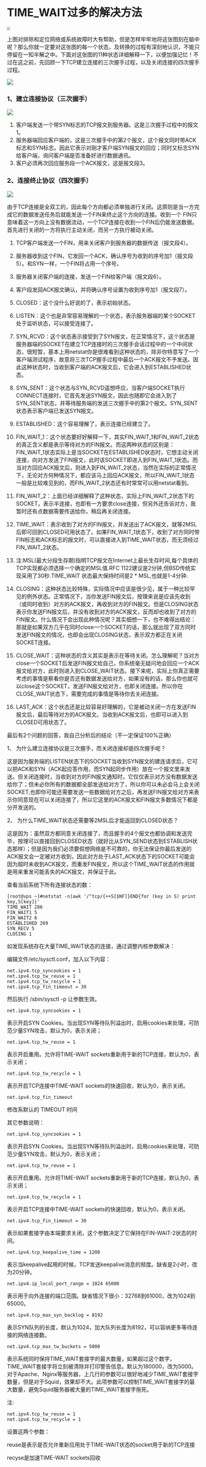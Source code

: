 # TIME_WAIT过多的解决方法

<img src="https://raw.githubusercontent.com/yinzhipeng123/Picture_Bed/main/202207200246764.png" style="zoom: 50%;" />

上图对排除和定位网络或系统故障时大有帮助，但是怎样牢牢地将这张图刻在脑中呢？那么你就一定要对这张图的每一个状态，及转换的过程有深刻地认识，不能只停留在一知半解之中。下面对这张图的11种状态详细解释一下，以便加强记忆！不过在这之前，先回顾一下TCP建立连接的三次握手过程，以及关闭连接的四次握手过程。

![](https://raw.githubusercontent.com/yinzhipeng123/Picture_Bed/main/202207200400715.png)

### 1、建立连接协议（三次握手）

![](https://raw.githubusercontent.com/yinzhipeng123/Picture_Bed/main/202207200301284.png)

1. 客户端发送一个带SYN标志的TCP报文到服务器。这是三次握手过程中的报文1。
2. 服务器端回应客户端的，这是三次握手中的第2个报文，这个报文同时带ACK标志和SYN标志。因此它表示对刚才客户端SYN报文的回应；同时又标志SYN给客户端，询问客户端是否准备好进行数据通讯。
3. 客户必须再次回应服务段一个ACK报文，这是报文段3。



### 2、连接终止协议（四次握手）

![](https://raw.githubusercontent.com/yinzhipeng123/Picture_Bed/main/202207200303304.png)

由于TCP连接是全双工的，因此每个方向都必须单独进行关闭。这原则是当一方完成它的数据发送任务后就能发送一个FIN来终止这个方向的连接。收到一个 FIN只意味着这一方向上没有数据流动，一个TCP连接在收到一个FIN后仍能发送数据。首先进行关闭的一方将执行主动关闭，而另一方执行被动关闭。

1. TCP客户端发送一个FIN，用来关闭客户到服务器的数据传送（报文段4）。
2. 服务器收到这个FIN，它发回一个ACK，确认序号为收到的序号加1（报文段5）。和SYN一样，一个FIN将占用一个序号。
3. 服务器关闭客户端的连接，发送一个FIN给客户端（报文段6）。
4. 客户段发回ACK报文确认，并将确认序号设置为收到序号加1（报文段7）。



1. CLOSED：这个没什么好说的了，表示初始状态。
2. LISTEN：这个也是非常容易理解的一个状态，表示服务器端的某个SOCKET处于监听状态，可以接受连接了。
3. SYN_RCVD：这个状态表示接受到了SYN报文，在正常情况下，这个状态是服务器端的SOCKET在建立TCP连接时的三次握手会话过程中的一个中间状态，很短暂，基本上用netstat你是很难看到这种状态的，除非你特意写了一个客户端测试程序，故意将三次TCP握手过程中最后一个ACK报文不予发送。因此这种状态时，当收到客户端的ACK报文后，它会进入到ESTABLISHED状态。
4. SYN_SENT：这个状态与SYN_RCVD遥想呼应，当客户端SOCKET执行CONNECT连接时，它首先发送SYN报文，因此也随即它会进入到了SYN_SENT状态，并等待服务端的发送三次握手中的第2个报文。SYN_SENT状态表示客户端已发送SYN报文。
5. ESTABLISHED：这个容易理解了，表示连接已经建立了。
6. FIN_WAIT_1：这个状态要好好解释一下，其实FIN_WAIT_1和FIN_WAIT_2状态的真正含义都是表示等待对方的FIN报文。而这两种状态的区别是：FIN_WAIT_1状态实际上是当SOCKET在ESTABLISHED状态时，它想主动关闭连接，向对方发送了FIN报文，此时该SOCKET即进入到FIN_WAIT_1状态。而当对方回应ACK报文后，则进入到FIN_WAIT_2状态，当然在实际的正常情况下，无论对方何种情况下，都应该马上回应ACK报文，所以FIN_WAIT_1状态一般是比较难见到的，而FIN_WAIT_2状态还有时常常可以用netstat看到。
7. FIN_WAIT_2：上面已经详细解释了这种状态，实际上FIN_WAIT_2状态下的SOCKET，表示半连接，也即有一方要求close连接，但另外还告诉对方，我暂时还有点数据需要传送给你，稍后再关闭连接。
8. TIME_WAIT：表示收到了对方的FIN报文，并发送出了ACK报文，就等2MSL后即可回到CLOSED可用状态了。如果FIN_WAIT_1状态下，收到了对方同时带FIN标志和ACK标志的报文时，可以直接进入到TIME_WAIT状态，而无须经过FIN_WAIT_2状态。
9. 注:MSL(最大分段生存期)指明TCP报文在Internet上最长生存时间,每个具体的TCP实现都必须选择一个确定的MSL值.RFC 1122建议是2分钟,但BSD传统实现采用了30秒.TIME_WAIT 状态最大保持时间是2 * MSL,也就是1-4分钟.
10. CLOSING：这种状态比较特殊，实际情况中应该是很少见，属于一种比较罕见的例外状态。正常情况下，当你发送FIN报文后，按理来说是应该先收到（或同时收到）对方的ACK报文，再收到对方的FIN报文。但是CLOSING状态表示你发送FIN报文后，并没有收到对方的ACK报文，反而却也收到了对方的FIN报文。什么情况下会出现此种情况呢？其实细想一下，也不难得出结论：那就是如果双方几乎在同时close一个SOCKET的话，那么就出现了双方同时发送FIN报文的情况，也即会出现CLOSING状态，表示双方都正在关闭SOCKET连接。
11. CLOSE_WAIT：这种状态的含义其实是表示在等待关闭。怎么理解呢？当对方close一个SOCKET后发送FIN报文给自己，你系统毫无疑问地会回应一个ACK报文给对方，此时则进入到CLOSE_WAIT状态。接下来呢，实际上你真正需要考虑的事情是察看你是否还有数据发送给对方，如果没有的话，那么你也就可以close这个SOCKET，发送FIN报文给对方，也即关闭连接。所以你在CLOSE_WAIT状态下，需要完成的事情是等待你去关闭连接。
12. LAST_ACK：这个状态还是比较容易好理解的，它是被动关闭一方在发送FIN报文后，最后等待对方的ACK报文。当收到ACK报文后，也即可以进入到CLOSED可用状态了。



最后有2个问题的回答，我自己分析后的结论（不一定保证100%正确）

1、 为什么建立连接协议是三次握手，而关闭连接却是四次握手呢？

这是因为服务端的LISTEN状态下的SOCKET当收到SYN报文的建连请求后，它可以把ACK和SYN（ACK起应答作用，而SYN起同步作用）放在一个报文里来发送。但关闭连接时，当收到对方的FIN报文通知时，它仅仅表示对方没有数据发送给你了；但未必你所有的数据都全部发送给对方了，所以你可以未必会马上会关闭SOCKET,也即你可能还需要发送一些数据给对方之后，再发送FIN报文给对方来表示你同意现在可以关闭连接了，所以它这里的ACK报文和FIN报文多数情况下都是分开发送的。

2、 为什么TIME_WAIT状态还需要等2MSL后才能返回到CLOSED状态？

这是因为：虽然双方都同意关闭连接了，而且握手的4个报文也都协调和发送完毕，按理可以直接回到CLOSED状态（就好比从SYN_SEND状态到ESTABLISH状态那样）；但是因为我们必须要假想网络是不可靠的，你无法保证你最后发送的ACK报文会一定被对方收到，因此对方处于LAST_ACK状态下的SOCKET可能会因为超时未收到ACK报文，而重发FIN报文，所以这个TIME_WAIT状态的作用就是用来重发可能丢失的ACK报文，并保证于此。

查看当前系统下所有连接状态的数：

```
[root@vps ~]#netstat -n|awk '/^tcp/{++S[$NF]}END{for (key in S) print key,S[key]}'
TIME_WAIT 286
FIN_WAIT1 5
FIN_WAIT2 6
ESTABLISHED 269
SYN_RECV 5
CLOSING 1
```

如发现系统存在大量TIME_WAIT状态的连接，通过调整内核参数解决：

编辑文件/etc/sysctl.conf，加入以下内容：

```
net.ipv4.tcp_syncookies = 1
net.ipv4.tcp_tw_reuse = 1
net.ipv4.tcp_tw_recycle = 1
net.ipv4.tcp_fin_timeout = 30
```

然后执行 /sbin/sysctl -p 让参数生效。

```
net.ipv4.tcp_syncookies = 1 
```

表示开启SYN Cookies。当出现SYN等待队列溢出时，启用cookies来处理，可防范少量SYN攻击，默认为0，表示关闭；

```
net.ipv4.tcp_tw_reuse = 1 
```

表示开启重用。允许将TIME-WAIT sockets重新用于新的TCP连接，默认为0，表示关闭；

```
net.ipv4.tcp_tw_recycle = 1 
```

表示开启TCP连接中TIME-WAIT sockets的快速回收，默认为0，表示关闭。

```
net.ipv4.tcp_fin_timeout 
```

修改系默认的 TIMEOUT 时间



其它参数说明：

```
net.ipv4.tcp_syncookies = 1 
```

表示开启SYN Cookies。当出现SYN等待队列溢出时，启用cookies来处理，可防范少量SYN攻击，默认为0，表示关闭；

```
net.ipv4.tcp_tw_reuse = 1 
```

表示开启重用。允许将TIME-WAIT sockets重新用于新的TCP连接，默认为0，表示关闭；

```
net.ipv4.tcp_tw_recycle = 1 
```

表示开启TCP连接中TIME-WAIT sockets的快速回收，默认为0，表示关闭。

```
net.ipv4.tcp_fin_timeout = 30 
```

表示如果套接字由本端要求关闭，这个参数决定了它保持在FIN-WAIT-2状态的时间。

```
net.ipv4.tcp_keepalive_time = 1200 
```

表示当keepalive起用的时候，TCP发送keepalive消息的频度。缺省是2小时，改为20分钟。

```
net.ipv4.ip_local_port_range = 1024 65000
```

表示用于向外连接的端口范围。缺省情况下很小：32768到61000，改为1024到65000。

```
net.ipv4.tcp_max_syn_backlog = 8192 
```

表示SYN队列的长度，默认为1024，加大队列长度为8192，可以容纳更多等待连接的网络连接数。

```
net.ipv4.tcp_max_tw_buckets = 5000 
```

表示系统同时保持TIME_WAIT套接字的最大数量，如果超过这个数字，TIME_WAIT套接字将立刻被清除并打印警告信息。默认为180000，改为5000。对于Apache、Nginx等服务器，上几行的参数可以很好地减少TIME_WAIT套接字数量，但是对于Squid，效果却不大。此项参数可以控制TIME_WAIT套接字的最大数量，避免Squid服务器被大量的TIME_WAIT套接字拖死。

注:

```
net.ipv4.tcp_tw_reuse = 1
net.ipv4.tcp_tw_recycle = 1
```

设置这两个参数：

reuse是表示是否允许重新应用处于TIME-WAIT状态的socket用于新的TCP连接

recyse是加速TIME-WAIT sockets回收

